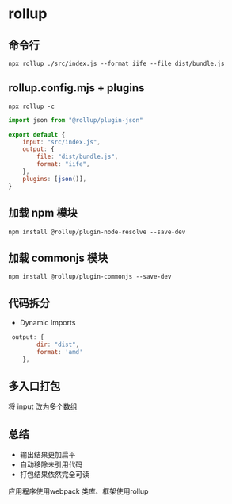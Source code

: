 # rollup

## 命令行

```shell
npx rollup ./src/index.js --format iife --file dist/bundle.js
```

## rollup.config.mjs + plugins

```shell
npx rollup -c
```

```js
import json from "@rollup/plugin-json"

export default {
    input: "src/index.js",
    output: {
        file: "dist/bundle.js",
        format: "iife",
    },
    plugins: [json()],
}
```

## 加载 npm 模块

```shell
npm install @rollup/plugin-node-resolve --save-dev
```

## 加载 commonjs 模块

```shell
npm install @rollup/plugin-commonjs --save-dev
```

## 代码拆分

-   Dynamic Imports

```js
 output: {
        dir: "dist",
        format: 'amd'
    },
```

## 多入口打包

将 input 改为多个数组

## 总结

-   输出结果更加扁平
-   自动移除未引用代码
-   打包结果依然完全可读

应用程序使用webpack  类库、框架使用rollup

